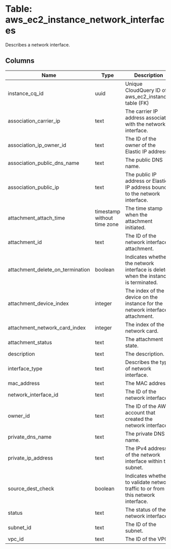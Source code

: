 
# Table: aws_ec2_instance_network_interfaces
Describes a network interface.
## Columns
| Name        | Type           | Description  |
| ------------- | ------------- | -----  |
|instance_cq_id|uuid|Unique CloudQuery ID of aws_ec2_instances table (FK)|
|association_carrier_ip|text|The carrier IP address associated with the network interface.|
|association_ip_owner_id|text|The ID of the owner of the Elastic IP address.|
|association_public_dns_name|text|The public DNS name.|
|association_public_ip|text|The public IP address or Elastic IP address bound to the network interface.|
|attachment_attach_time|timestamp without time zone|The time stamp when the attachment initiated.|
|attachment_id|text|The ID of the network interface attachment.|
|attachment_delete_on_termination|boolean|Indicates whether the network interface is deleted when the instance is terminated.|
|attachment_device_index|integer|The index of the device on the instance for the network interface attachment.|
|attachment_network_card_index|integer|The index of the network card.|
|attachment_status|text|The attachment state.|
|description|text|The description.|
|interface_type|text|Describes the type of network interface.|
|mac_address|text|The MAC address.|
|network_interface_id|text|The ID of the network interface.|
|owner_id|text|The ID of the AWS account that created the network interface.|
|private_dns_name|text|The private DNS name.|
|private_ip_address|text|The IPv4 address of the network interface within the subnet.|
|source_dest_check|boolean|Indicates whether to validate network traffic to or from this network interface.|
|status|text|The status of the network interface.|
|subnet_id|text|The ID of the subnet.|
|vpc_id|text|The ID of the VPC.|
